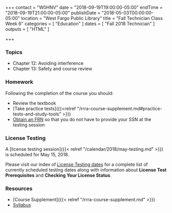 +++
contact = "W0HNV"
date = "2018-09-19T19:00:00-05:00"
endTime = "2018-09-19T21:00:00-05:00"
publishDate = "2018-05-03T00:00:00-05:00"
location = "West Fargo Public Library"
title = "Fall Technician Class Week 6"
categories = [ "Education" ]
dates = [ "Fall 2018 Technician" ]
outputs = [ "HTML" ]

+++
### Topics

* Chapter 12: Avoiding interference
* Chapter 13: Safety and course review

### Homework

Following the completion of the course you should:

* Review the textbook
* [Take practice tests]({{<relref "/rrra-course-supplement.md#practice-tests-and-study-tools" >}})
* [Obtain an FRN](http://wireless.fcc.gov/uls/index.htm?job=about_getting_started) so that you do not have to provide your SSN at the testing session

### License Testing

A [license testing session]({{< relref "/calendar/2018/may-testing.md" >}})
is scheduled for May 15, 2018.

Please visit our index of [License Testing dates](/dates/license-testing/)
for a complete list of currently scheduled testing dates along with
information about **License Test Prerequisites** and **Checking Your License
Status**.

### Resources

* [Course Supplement]({{< relref "/rrra-course-supplement.md" >}})
* [Syllabus](/s/2xabO1oD5mbpVRh)
